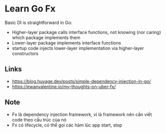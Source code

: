 # Learn Go Fx

Basic DI is straightforward in Go:

- Higher-layer package calls interface functions, not knowing (nor caring) which package implements them
- Lower-layer package implements interface functions
- startup code injects lower-layer implementation via higher-layer constructors

## Links
- https://blog.huyage.dev/posts/simple-dependency-injection-in-go/
- https://ewanvalentine.io/my-thoughts-on-uber-fx/

## Note
- Fx là dependency injection framework, vì là framework nên cần viết code theo cấu trúc của nó
- Fx có lifecycle, có thể gọi các hàm lúc app start, stop
